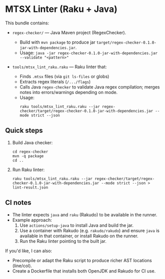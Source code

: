 # MTSX Linter (Raku + Java)

This bundle contains:

- `regex-checker/` — Java Maven project (RegexChecker).
  - Build with `mvn package` to produce jar `target/regex-checker-0.1.0-jar-with-dependencies.jar`.
  - Usage: `java -jar regex-checker-0.1.0-jar-with-dependencies.jar --validate "<pattern>"`

- `tools/mtsx_lint_raku.raku` — Raku linter that:
  - Finds `.mtsx` files (via `git ls-files` or globs)
  - Extracts regex literals (`/.../flags`)
  - Calls Java `regex-checker` to validate Java regex compilation; merges notes into errors/warnings depending on mode.
  - Usage:
    ```
    raku tools/mtsx_lint_raku.raku --jar regex-checker/target/regex-checker-0.1.0-jar-with-dependencies.jar --mode strict --json
    ```

## Quick steps

1. Build Java checker:
   ```
   cd regex-checker
   mvn -q package
   cd ..
   ```

2. Run Raku linter:
   ```
   raku tools/mtsx_lint_raku.raku --jar regex-checker/target/regex-checker-0.1.0-jar-with-dependencies.jar --mode strict --json > lint-result.json
   ```

## CI notes

- The linter expects `java` and `raku` (Rakudo) to be available in the runner.
- Example approach:
  1. Use `actions/setup-java` to install Java and build the jar.
  2. Use a container with Rakudo (e.g. `rakudo/rakudo`) and ensure `java` is available in that container, or install Rakudo on the runner.
  3. Run the Raku linter pointing to the built jar.

If you'd like, I can also:
- Precompile or adapt the Raku script to produce richer AST locations (line/col).
- Create a Dockerfile that installs both OpenJDK and Rakudo for CI use.
